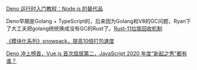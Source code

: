 [Deno 运行时入门教程：Node.js 的替代品](http://www.ruanyifeng.com/blog/2020/01/deno-intro.html)

Deno早期是Golang + TypeScript的，后来因为Golang和V8的GC问题，Ryan下了大工夫把golang统统换成没有GC的Rust了。[Rust-11垃圾回收机制](https://blog.csdn.net/tianlangstudio/article/details/100971001)

[《模块化系列》snowpack，提高10倍打包速度](https://zhuanlan.zhihu.com/p/108222057)

[Deno 冲上榜首，Vue.js 首次屈居第二，JavaScript 2020 年度“新起之秀”都有谁？](https://blog.csdn.net/csdnnews/article/details/112778182)
